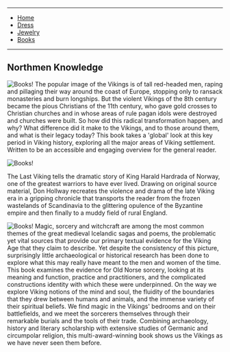 
---

- [Home](/)
- [Dress](/dress)
- [Jewelry](/jewelry)
- [Books](/books)

---

## Northmen Knowledge 

![Books!](https://m.media-amazon.com/images/I/71+or6wYKeL._AC_UF894,1000_QL80_.jpg)
The popular image of the Vikings is of tall red-headed men, raping and pillaging their way around the coast of Europe, stopping only to ransack monasteries and burn longships. But the violent Vikings of the 8th century became the pious Christians of the 11th century, who gave gold crosses to Christian churches and in whose areas of rule pagan idols were destroyed and churches were built.
So how did this radical transformation happen, and why?
What difference did it make to the Vikings, and to those around them,
and what is their legacy today?
This book takes a 'global' look at this key period in Viking history, 
exploring all the major areas of Viking settlement. Written to be an accessible and 
engaging overview for the general reader.

![Books!](https://m.media-amazon.com/images/I/91yKehf8q8L._AC_UF894,1000_QL80_.jpg)

The Last Viking tells the dramatic story of King Harald Hardrada of Norway, one of the greatest warriors to have ever lived.
Drawing on original source material,
Don Hollway recreates the violence and drama of the late Viking era
in a gripping chronicle that transports the reader from the frozen wastelands
of Scandinavia to the glittering opulence of the Byzantine empire and then finally
to a muddy field of rural England.


![Books!](https://casemate-oxbowbooks-us.imgix.net/covers/9781842172605.jpg?auto=format&w=298)
Magic, sorcery and witchcraft are among the most common themes of the great medieval Icelandic sagas and poems, the problematic yet vital sources that provide our primary textual evidence for the Viking Age that they claim to describe. Yet despite the consistency of this picture, surprisingly little archaeological or historical research has been done to explore what this may 
really have meant to the men and women of the time. 
This book examines the evidence for Old Norse sorcery, 
looking at its meaning and function, practice and practitioners,
and the complicated constructions  identity with which these were underpinned. On the way we explore Viking notions of the mind and soul, the fluidity of the boundaries that they drew between humans and animals, and the 
immense variety of their spiritual beliefs. We find magic in the Vikings' bedrooms
and on their battlefields, and we meet the sorcerers themselves through their 
remarkable burials and the tools of their trade. Combining archaeology, history 
and literary scholarship with extensive studies of Germanic and circumpolar 
religion, this multi-award-winning book shows us the Vikings as we have never 
seen them before.
